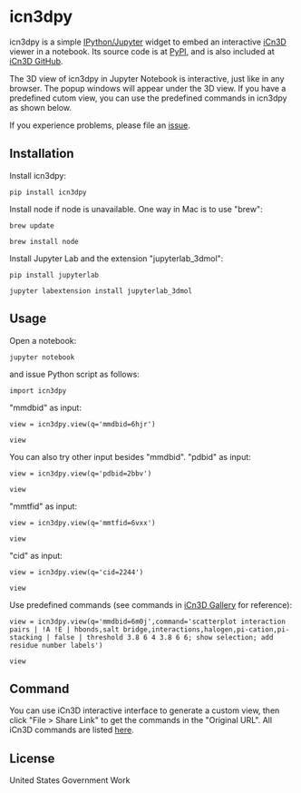icn3dpy
=======

icn3dpy is a simple [IPython/Jupyter](http://jupyter.org/) widget to
embed an interactive [iCn3D](https://github.com/ncbi/icn3d) viewer in a notebook. Its source code is at [PyPI](https://pypi.org/project/icn3dpy/), and is also included at [iCn3D GitHub](https://github.com/ncbi/icn3d).

The 3D view of icn3dpy in Jupyter Notebook is interactive, just like in any browser. The popup windows will appear under the 3D view. If you have a predefined cutom view, you can use the predefined commands in icn3dpy as shown below.

If you experience problems, please file an [issue](https://github.com/ncbi/icn3d/issues).


Installation
------------

Install icn3dpy:

    pip install icn3dpy

Install node if node is unavailable. One way in Mac is to use "brew":

    brew update

    brew install node

Install Jupyter Lab and the extension "jupyterlab_3dmol":

    pip install jupyterlab

    jupyter labextension install jupyterlab_3dmol



Usage
-----

Open a notebook:

    jupyter notebook

and issue Python script as follows:

    import icn3dpy

"mmdbid" as input:

    view = icn3dpy.view(q='mmdbid=6hjr')

    view

You can also try other input besides "mmdbid".
"pdbid" as input:

    view = icn3dpy.view(q='pdbid=2bbv')

    view


"mmtfid" as input:

    view = icn3dpy.view(q='mmtfid=6vxx')

    view


"cid" as input:

    view = icn3dpy.view(q='cid=2244')

    view


Use predefined commands (see commands in [iCn3D Gallery](https://www.ncbi.nlm.nih.gov/Structure/icn3d/icn3d.html#gallery) for reference):

    view = icn3dpy.view(q='mmdbid=6m0j',command='scatterplot interaction pairs | !A !E | hbonds,salt bridge,interactions,halogen,pi-cation,pi-stacking | false | threshold 3.8 6 4 3.8 6 6; show selection; add residue number labels')

    view


Command
-------

You can use iCn3D interactive interface to generate a custom view, then click "File > Share Link" to get the commands in the "Original URL". All iCn3D commands are listed [here](https://www.ncbi.nlm.nih.gov/Structure/icn3d/icn3d.html#commands).


License
-------

United States Government Work


